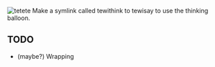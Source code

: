![tetete](http://luz.lu/tewisay.png)
Make a symlink called tewithink to tewisay to use the thinking balloon.

TODO
----
* (maybe?) Wrapping
